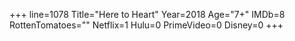 +++
line=1078
Title="Here to Heart"
Year=2018
Age="7+"
IMDb=8
RottenTomatoes=""
Netflix=1
Hulu=0
PrimeVideo=0
Disney=0
+++

